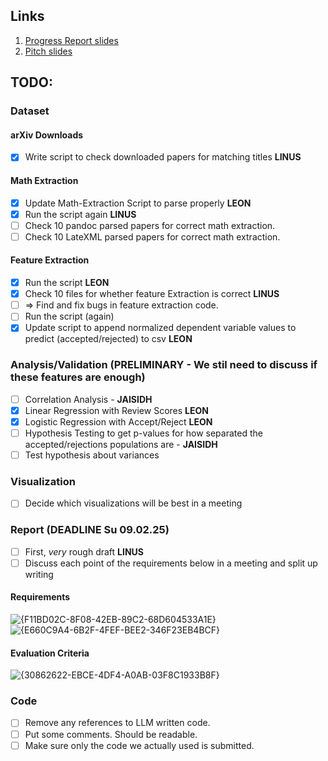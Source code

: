 ## Links
1. [Progress Report slides](https://docs.google.com/presentation/d/1_PjO-GfJQZqyeoo8zNLkMZTwyhgaAacsFf13Zkqffbw)
2. [Pitch slides](https://docs.google.com/presentation/d/1bfmJSNTjsVf3nUE4XK-0xGi1dQ5PNYb1yLFsbIL4m-Y)

## TODO:
### Dataset
#### arXiv Downloads
- [x] Write script to check downloaded papers for matching titles **LINUS**
#### Math Extraction
- [x] Update Math-Extraction Script to parse properly **LEON**
- [x] Run the script again **LINUS**
- [ ] Check 10 pandoc parsed papers for correct math extraction.
- [ ] Check 10 LateXML parsed papers for correct math extraction.

#### Feature Extraction
- [x] Run the script **LEON**
- [x] Check 10 files for whether feature Extraction is correct **LINUS**
- [ ] => Find and fix bugs in feature extraction code.
- [ ] Run the script (again)
- [x] Update script to append normalized dependent variable values to predict (accepted/rejected) to csv **LEON**

### Analysis/Validation (PRELIMINARY - We stil need to discuss if these features are enough)
- [ ] Correlation Analysis - **JAISIDH**
- [x] Linear Regression with Review Scores **LEON**
- [x] Logistic Regression with Accept/Reject **LEON**
- [ ] Hypothesis Testing to get p-values for how separated the accepted/rejections populations are - **JAISIDH**
- [ ] Test hypothesis about variances

### Visualization 
- [ ] Decide which visualizations will be best in a meeting

### Report (**DEADLINE Su 09.02.25**)
- [ ] First, _very_ rough draft **LINUS**
- [ ] Discuss each point of the requirements below in a meeting and split up writing
#### Requirements
![{F11BD02C-8F08-42EB-89C2-68D604533A1E}](https://github.com/user-attachments/assets/640ab4c4-2b49-46ed-8ff3-95cdf685ba9d)
![{E660C9A4-6B2F-4FEF-BEE2-346F23EB4BCF}](https://github.com/user-attachments/assets/38bb40a7-ed35-478a-af74-b26208f3630f)

#### Evaluation Criteria
![{30862622-EBCE-4DF4-A0AB-03F8C1933B8F}](https://github.com/user-attachments/assets/5dbab0f0-5e1d-40d7-b1a4-9facf17c3fb3)

### Code
- [ ] Remove any references to LLM written code.
- [ ] Put some comments. Should be readable.
- [ ] Make sure only the code we actually used is submitted. 
